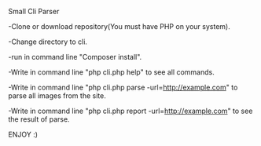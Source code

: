Small Cli Parser

-Clone or download repository(You must have PHP on your system).

-Change directory to cli.

-run in command line "Composer install".

-Write in command line "php cli.php help" to see all commands.

-Write in command line "php cli.php parse -url=http://example.com" to parse all images from the site.

-Write in command line "php cli.php report -url=http://example.com" to see the result of parse.

ENJOY :)
